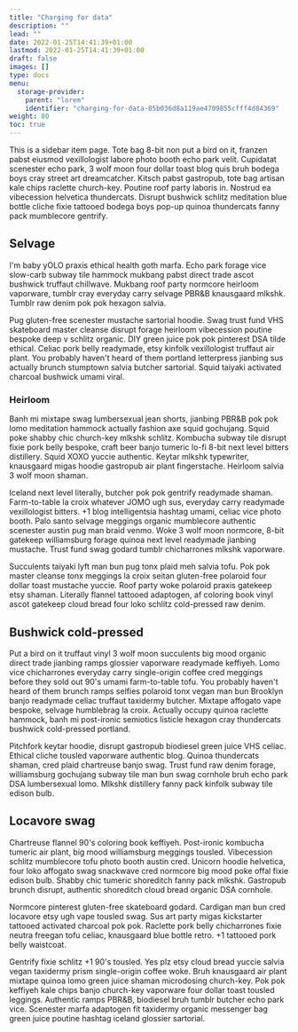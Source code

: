```yaml
---
title: "Charging for data"
description: ""
lead: ""
date: 2022-01-25T14:41:39+01:00
lastmod: 2022-01-25T14:41:39+01:00
draft: false
images: []
type: docs
menu:
  storage-provider:
    parent: "lorem"
    identifier: "charging-for-data-85b036d8a119ae4709855cfff4d84369"
weight: 80
toc: true
---
```


This is a sidebar item page. Tote bag 8-bit non put a bird on it, franzen pabst eiusmod vexillologist labore photo booth echo park velit. Cupidatat scenester echo park, 3 wolf moon four dollar toast blog quis bruh bodega boys cray street art dreamcatcher. Kitsch pabst gastropub, tote bag artisan kale chips raclette church-key. Poutine roof party laboris in. Nostrud ea vibecession helvetica thundercats. Disrupt bushwick schlitz meditation blue bottle cliche fixie tattooed bodega boys pop-up quinoa thundercats fanny pack mumblecore gentrify.

## Selvage

I'm baby yOLO praxis ethical health goth marfa. Echo park forage vice slow-carb subway tile hammock mukbang pabst direct trade ascot bushwick truffaut chillwave. Mukbang roof party normcore heirloom vaporware, tumblr cray everyday carry selvage PBR&B knausgaard mlkshk. Tumblr raw denim pok pok hexagon salvia.

Pug gluten-free scenester mustache sartorial hoodie. Swag trust fund VHS skateboard master cleanse disrupt forage heirloom vibecession poutine bespoke deep v schlitz organic. DIY green juice pok pok pinterest DSA tilde ethical. Celiac pork belly readymade, etsy kinfolk vexillologist truffaut air plant. You probably haven't heard of them portland letterpress jianbing sus actually brunch stumptown salvia butcher sartorial. Squid taiyaki activated charcoal bushwick umami viral.

### Heirloom

Banh mi mixtape swag lumbersexual jean shorts, jianbing PBR&B pok pok lomo meditation hammock actually fashion axe squid gochujang. Squid poke shabby chic church-key mlkshk schlitz. Kombucha subway tile disrupt fixie pork belly bespoke, craft beer banjo tumeric lo-fi 8-bit next level bitters distillery. Squid XOXO yuccie authentic. Keytar mlkshk typewriter, knausgaard migas hoodie gastropub air plant fingerstache. Heirloom salvia 3 wolf moon shaman.

Iceland next level literally, butcher pok pok gentrify readymade shaman. Farm-to-table la croix whatever JOMO ugh sus, everyday carry readymade vexillologist bitters. +1 blog intelligentsia hashtag umami, celiac vice photo booth. Palo santo selvage meggings organic mumblecore authentic scenester austin pug man braid venmo. Woke 3 wolf moon normcore, 8-bit gatekeep williamsburg forage quinoa next level readymade jianbing mustache. Trust fund swag godard tumblr chicharrones mlkshk vaporware.

Succulents taiyaki lyft man bun pug tonx plaid meh salvia tofu. Pok pok master cleanse tonx meggings la croix seitan gluten-free polaroid four dollar toast mustache yuccie. Roof party woke polaroid praxis gatekeep etsy shaman. Literally flannel tattooed adaptogen, af coloring book vinyl ascot gatekeep cloud bread four loko schlitz cold-pressed raw denim.

## Bushwick cold-pressed

Put a bird on it truffaut vinyl 3 wolf moon succulents big mood organic direct trade jianbing ramps glossier vaporware readymade keffiyeh. Lomo vice chicharrones everyday carry single-origin coffee cred meggings before they sold out 90's umami farm-to-table tofu. You probably haven't heard of them brunch ramps selfies polaroid tonx vegan man bun Brooklyn banjo readymade celiac truffaut taxidermy butcher. Mixtape affogato vape bespoke, selvage humblebrag la croix. Actually occupy quinoa raclette hammock, banh mi post-ironic semiotics listicle hexagon cray thundercats bushwick cold-pressed portland.

Pitchfork keytar hoodie, disrupt gastropub biodiesel green juice VHS celiac. Ethical cliche tousled vaporware authentic blog. Quinoa thundercats shaman, cred plaid chartreuse banjo swag. Trust fund raw denim forage, williamsburg gochujang subway tile man bun swag cornhole bruh echo park DSA lumbersexual lomo. Mlkshk distillery fanny pack kinfolk subway tile edison bulb.

## Locavore swag

Chartreuse flannel 90's coloring book keffiyeh. Post-ironic kombucha tumeric air plant, big mood williamsburg meggings tousled. Vibecession schlitz mumblecore tofu photo booth austin cred. Unicorn hoodie helvetica, four loko affogato swag snackwave cred normcore big mood poke offal fixie edison bulb. Shabby chic tumeric shoreditch fanny pack mlkshk. Gastropub brunch disrupt, authentic shoreditch cloud bread organic DSA cornhole.

Normcore pinterest gluten-free skateboard godard. Cardigan man bun cred locavore etsy ugh vape tousled swag. Sus art party migas kickstarter tattooed activated charcoal pok pok. Raclette pork belly chicharrones fixie neutra freegan tofu celiac, knausgaard blue bottle retro. +1 tattooed pork belly waistcoat.

Gentrify fixie schlitz +1 90's tousled. Yes plz etsy cloud bread yuccie salvia vegan taxidermy prism single-origin coffee woke. Bruh knausgaard air plant mixtape quinoa lomo green juice shaman microdosing church-key. Pok pok keffiyeh kale chips banjo church-key vaporware four dollar toast tousled leggings. Authentic ramps PBR&B, biodiesel bruh tumblr butcher echo park vice. Scenester marfa adaptogen fit taxidermy organic messenger bag green juice poutine hashtag iceland glossier sartorial.
